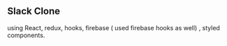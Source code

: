 ## Slack Clone 
using React, redux, hooks, firebase ( used firebase hooks as well) , styled components. 

